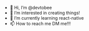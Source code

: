 - 👋 Hi, I’m @devtobee
- 👀 I’m interested in creating things!
- 🌱 I’m currently learning react-native
- 📫 How to reach me DM me!!!

<!---
devtobee/devtobee is a ✨ special ✨ repository because its `README.md` (this file) appears on your GitHub profile.
You can click the Preview link to take a look at your changes.
--->
